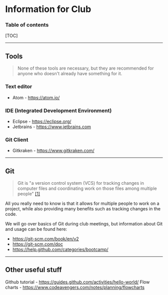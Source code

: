 # **Information for Club** 

### **Table of contents**

[TOC]

----------
## **Tools** 

> None of these tools are necessary, but they are recommended for anyone who doesn't already have something for it. 
> 
### Text editor
* Atom - https://atom.io/

### IDE (Integrated Development Environment)
* Eclipse - https://eclipse.org/
* Jetbrains - https://www.jetbrains.com

### Git Client
* Gitkraken - https://www.gitkraken.com/


----------

## **Git**
> Git is "a version control system (VCS) for tracking changes in computer files and coordinating work on those files among multiple people" [[1]](https://en.wikipedia.org/wiki/Git)

All you really need to know is that it allows for multiple people to work on a project, while also providing many benefits such as tracking changes in the code.

We will go over basics of Git during club meetings, but information about Git and usage can be found here:
* https://git-scm.com/book/en/v2
* https://git-scm.com/doc
* https://help.github.com/categories/bootcamp/


----------

## **Other useful stuff**

Github tutorial - https://guides.github.com/activities/hello-world/
Flow charts - https://www.codeavengers.com/notes/planning/flowcharts
